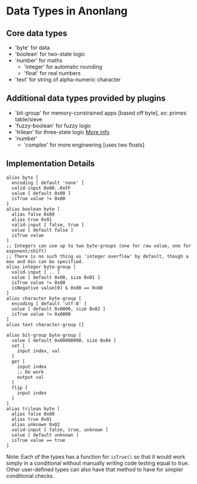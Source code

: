 # Data Types in Anonlang #

## Core data types ##

- 'byte' for data
- 'boolean' for two-state logic
- 'number' for maths
  - 'integer' for automatic rounding
  - 'float' for real numbers
- 'text' for string of alpha-numeric character
  


## Additional data types provided by plugins ##

- 'bit-group' for memory-constrained apps [based off byte], ex: primes table/sieve
- 'fuzzy-boolean' for fuzzy logic
- 'trilean' for three-state logic [More info](https://en.wikipedia.org/wiki/Three-valued_logic)
- 'number'
  - 'complex' for more engineering [uses two floats]



## Implementation Details ##

    alias byte [
      encoding [ default 'none' ]
      valid-input 0x00..0xFF
      value [ default 0x00 ]
      isTrue value != 0x00
    ]
    alias boolean byte [
      alias false 0x00
      alias true 0x01
      valid-input [ false, true ]
      value [ default false ]
      isTrue value
    ]
    ;; Integers can use up to two byte-groups (one for raw value, one for exponent/shift)
    ;; There is no such thing as 'integer overflow' by default, though a max and min can be specified.
    alias integer byte-group [
      valid-input [ .. ]
      value [ default 0x00, size 0x01 ]
      isTrue value != 0x00
      isNegative value[0] & 0x80 == 0x80
    ]
    alias character byte-group [
      encoding [ default 'utf-8' ]
      value [ default 0x0000, size 0x02 ]
      isTrue value != 0x0000
    ]
    alias text character-group []
    
    alias bit-group byte-group [
      value [ default 0x00000000, size 0x04 ]
      set [ 
        input index, val
      ]
      get [
        input index
        ;; Do work
        output val
      ]
      flip [
        input index
      ]
    ]
    alias trilean byte [
      alias false 0x00
      alias true 0x01
      alias unknown 0x02
      valid-input [ false, true, unknown ]
      value [ default unknown ]
      isTrue value == true
    ]
    
Note: Each of the types has a function for `isTrue()` so that it would work simply in a conditional without manually writing code testing equal to true. Other user-defined types can also have that method to have for simpler conditional checks.
